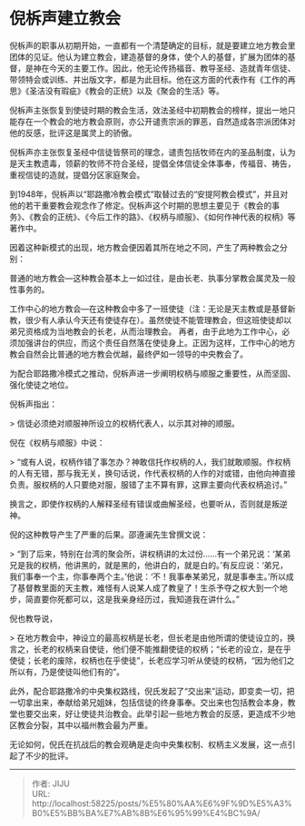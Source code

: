 # 倪柝声建立教会


倪柝声的职事从初期开始，一直都有一个清楚确定的目标，就是要建立地方教会里团体的见证。他认为建立教会，建造基督的身体，使个人的基督，扩展为团体的基督，是神在今天的主要工作。因此，他无论传扬福音、教导圣经、造就青年信徒、带领特会或训练、并出版文字，都是为此目标。他在这方面的代表作有《工作的再思》《圣洁没有瑕疵》《教会的正统》以及《聚会的生活》等。

倪柝声主张恢复到使徒时期的教会生活，效法圣经中初期教会的榜样，提出一地只能存在一个教会的地方教会原则，亦公开谴责宗派的罪恶，自然造成各宗派团体对他的反感，批评这是属灵上的骄傲。

倪柝声亦主张恢复圣经中信徒皆祭司的理念，谴责包括牧师在内的圣品制度，认为是天主教遗毒，领薪的牧师不符合圣经，提倡全体信徒全体事奉，传福音、祷告，重视信徒的造就，提倡分区家庭聚会。

到1948年，倪柝声以“耶路撒冷教会模式”取替过去的“安提阿教会模式”，并且对他的若干重要教会观念作了修定。倪柝声这个时期的思想主要见于《教会的事务》、《教会的正统》、《今后工作的路》、《权柄与顺服》、《如何作神代表的权柄》等著作中。

因着这种新模式的出现，地方教会便因着其所在地之不同，产生了两种教会之分别：

普通的地方教会—这种教会基本上一如过往，是由长老、执事分掌教会属灵及一般性事务的。

工作中心的地方教会—在这种教会中多了一班使徒（注：无论是天主教或是基督新教，很少有人承认今天还有使徒存在）。虽然使徒不能管理教会，但这班使徒却以弟兄资格成为当地教会的长老，从而治理教会。 再者，由于此地为工作中心，必须加强讲台的供应，而这个责任自然落在使徒身上。正因为这样，工作中心的地方教会自然会比普通的地方教会优越，最终俨如一领导的中央教会了。

为配合耶路撒冷模式之推动，倪柝声进一步阐明权柄与顺服之重要性，从而坚固、强化使徒之地位。

倪柝声指出：

&gt; 信徒必须绝对顺服神所设立的权柄代表人，以示其对神的顺服。

倪在《权柄与顺服》中说：

&gt; “或有人说，权柄作错了事怎办？神敢信托作权柄的人，我们就敢顺服。作权柄的人有无错，那与我无关，换句话说，作代表权柄的人作的对或错，由他向神直接负责。服权柄的人只要绝对服，服错了主不算有罪，这罪主要向代表权柄追讨。”

换言之，即使作权柄的人解释圣经有错误或曲解圣经，也要听从，否则就是叛逆神。

倪的这种教导产生了严重的后果。邵遵澜先生曾撰文说：

&gt; “到了后来，特别在台湾的聚会所，讲权柄讲的太过份……有一个弟兄说：‘某弟兄是我的权柄，他讲黑的，就是黑的，他讲白的，就是白的。’有反应说：‘弟兄，我们事奉一个主，你事奉两个主。’他说：‘不！我事奉某弟兄，就是事奉主。’所以成了基督教里面的天主教，难怪有人说某人成了教皇了！生杀予夺之权大到一个地步，简直要你死都可以，这是我亲身经历过，我知道我在讲什么。”

倪也教导说，

&gt; 在地方教会中，神设立的最高权柄是长老，但长老是由他所谓的使徒设立的，换言之，长老的权柄来自使徒，他们便不能推翻使徒的权柄；“长老的设立，是在乎使徒；长老的废除，权柄也在乎使徒”，长老应学习听从使徒的权柄，“因为他们之所以有，乃是使徒叫他们有的”。

此外，配合耶路撒冷的中央集权路线，倪氏发起了“交出来”运动，即变卖一切，把一切拿出来，奉献给弟兄姐妹，包括信徒的终身事奉。交出来也包括教会本身，教堂也要交出来，好让使徒共治教会。此举引起一些地方教会的反感，更造成不少地区教会分裂，其中以福州教会最为严重。

无论如何，倪氏在抗战后的教会观确是走向中央集权制、权柄主义发展，这一点引起了不少的批评。

---

> 作者: JIJU  
> URL: http://localhost:58225/posts/%E5%80%AA%E6%9F%9D%E5%A3%B0%E5%BB%BA%E7%AB%8B%E6%95%99%E4%BC%9A/  

